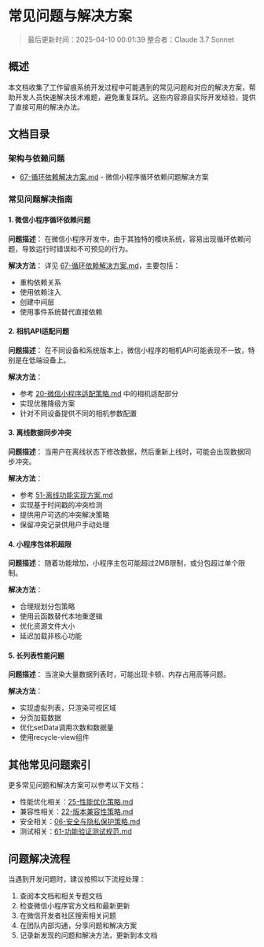 # 常见问题与解决方案

> 最后更新时间：2025-04-10 00:01:39
> 整合者：Claude 3.7 Sonnet

## 概述

本文档收集了工作留痕系统开发过程中可能遇到的常见问题和对应的解决方案，帮助开发人员快速解决技术难题，避免重复踩坑。这些内容源自实际开发经验，提供了直接可用的解决办法。

## 文档目录

### 架构与依赖问题
- [67-循环依赖解决方案.md](./12-常见问题与解决方案/67-循环依赖解决方案.md) - 微信小程序循环依赖问题解决方案

### 常见问题解决指南

#### 1. 微信小程序循环依赖问题

**问题描述**：
在微信小程序开发中，由于其独特的模块系统，容易出现循环依赖问题，导致运行时错误和不可预见的行为。

**解决方法**：
详见 [67-循环依赖解决方案.md](./12-常见问题与解决方案/67-循环依赖解决方案.md)，主要包括：
- 重构依赖关系
- 使用依赖注入
- 创建中间层
- 使用事件系统替代直接依赖

#### 2. 相机API适配问题

**问题描述**：
在不同设备和系统版本上，微信小程序的相机API可能表现不一致，特别是在低端设备上。

**解决方法**：
- 参考 [20-微信小程序适配策略.md](./11-AI开发指南/20-微信小程序适配策略.md) 中的相机适配部分
- 实现优雅降级方案
- 针对不同设备提供不同的相机参数配置

#### 3. 离线数据同步冲突

**问题描述**：
当用户在离线状态下修改数据，然后重新上线时，可能会出现数据同步冲突。

**解决方法**：
- 参考 [51-离线功能实现方案.md](./11-AI开发指南/51-离线功能实现方案.md)
- 实现基于时间戳的冲突检测
- 提供用户可选的冲突解决策略
- 保留冲突记录供用户手动处理

#### 4. 小程序包体积超限

**问题描述**：
随着功能增加，小程序主包可能超过2MB限制，或分包超过单个限制。

**解决方法**：
- 合理规划分包策略
- 使用云函数替代本地重逻辑
- 优化资源文件大小
- 延迟加载非核心功能

#### 5. 长列表性能问题

**问题描述**：
当渲染大量数据列表时，可能出现卡顿、内存占用高等问题。

**解决方法**：
- 实现虚拟列表，只渲染可视区域
- 分页加载数据
- 优化setData调用次数和数据量
- 使用recycle-view组件

## 其他常见问题索引

更多常见问题和解决方案可以参考以下文档：

- 性能优化相关：[25-性能优化策略.md](./11-AI开发指南/25-性能优化策略.md)
- 兼容性相关：[22-版本兼容性策略.md](./11-AI开发指南/22-版本兼容性策略.md)
- 安全相关：[06-安全与隐私保护策略.md](./11-AI开发指南/06-安全与隐私保护策略.md)
- 测试相关：[61-功能验证测试规范.md](./11-AI开发指南/61-功能验证测试规范.md)

## 问题解决流程

当遇到开发问题时，建议按照以下流程处理：

1. 查阅本文档和相关专题文档
2. 检查微信小程序官方文档和最新更新
3. 在微信开发者社区搜索相关问题
4. 在团队内部沟通，分享问题和解决方案
5. 记录新发现的问题和解决方法，更新到本文档 